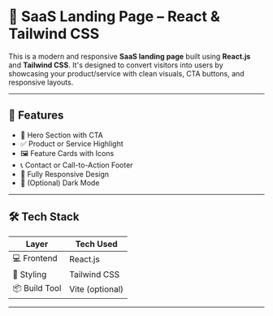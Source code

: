 # 🚀 SaaS Landing Page – React & Tailwind CSS

This is a modern and responsive **SaaS landing page** built using **React.js** and **Tailwind CSS**. It's designed to convert visitors into users by showcasing your product/service with clean visuals, CTA buttons, and responsive layouts.

---

## 🌟 Features

- 🎯 Hero Section with CTA
- ✅ Product or Service Highlight
- 🖼️ Feature Cards with Icons
- 📞 Contact or Call-to-Action Footer
- 📱 Fully Responsive Design
- 🌙 (Optional) Dark Mode

---

## 🛠️ Tech Stack

| Layer       | Tech Used     |
|-------------|---------------|
| 💻 Frontend | React.js      |
| 🎨 Styling  | Tailwind CSS  |
| 📦 Build Tool | Vite (optional) |

---
